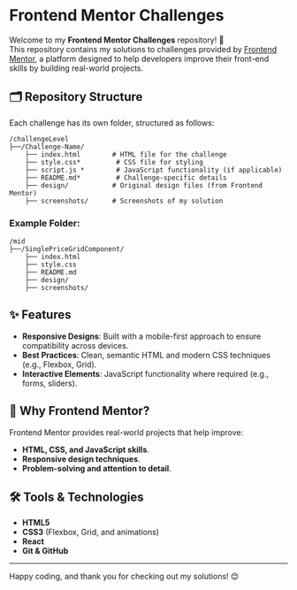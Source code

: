 
# Frontend Mentor Challenges  

Welcome to my **Frontend Mentor Challenges** repository! 🌟  
This repository contains my solutions to challenges provided by [Frontend Mentor](https://www.frontendmentor.io/), a platform designed to help developers improve their front-end skills by building real-world projects.  

## 🗂️ Repository Structure  

Each challenge has its own folder, structured as follows:  

```
/challengeLevel
├──/Challenge-Name/
    ├── index.html        # HTML file for the challenge
    ├── style.css*         # CSS file for styling
    ├── script.js *        # JavaScript functionality (if applicable)
    ├── README.md*         # Challenge-specific details
    ├── design/           # Original design files (from Frontend Mentor)
    ├── screenshots/      # Screenshots of my solution

```

### Example Folder:  

```
/mid
├──/SinglePriceGridComponent/
    ├── index.html
    ├── style.css
    ├── README.md
    ├── design/
    ├── screenshots/

```

## ✨ Features  

- **Responsive Designs**: Built with a mobile-first approach to ensure compatibility across devices.  
- **Best Practices**: Clean, semantic HTML and modern CSS techniques (e.g., Flexbox, Grid).  
- **Interactive Elements**: JavaScript functionality where required (e.g., forms, sliders).  


## 🌟 Why Frontend Mentor?  

Frontend Mentor provides real-world projects that help improve:  
- **HTML, CSS, and JavaScript skills**.  
- **Responsive design techniques**.  
- **Problem-solving and attention to detail**.  

## 🛠️ Tools & Technologies  

- **HTML5**  
- **CSS3** (Flexbox, Grid, and animations)  
- **React**  
- **Git & GitHub**  


---

Happy coding, and thank you for checking out my solutions! 😊  
